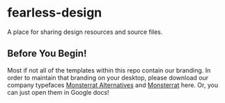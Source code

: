 <h1>fearless-design</h1>
<p>A place for sharing design resources and source files.</p>

<h2>Before You Begin!</h2>
<p>Most if not all of the templates within this repo contain our branding. In order to maintain that branding on your desktop, please download our company typefaces <a href="https://fonts.google.com/specimen/Montserrat+Alternates">Monsterrat Alternatives</a> and <a href="https://fonts.google.com/specimen/Montserrat">Monsterrat</a> here. Or, you can just open them in Google docs!
